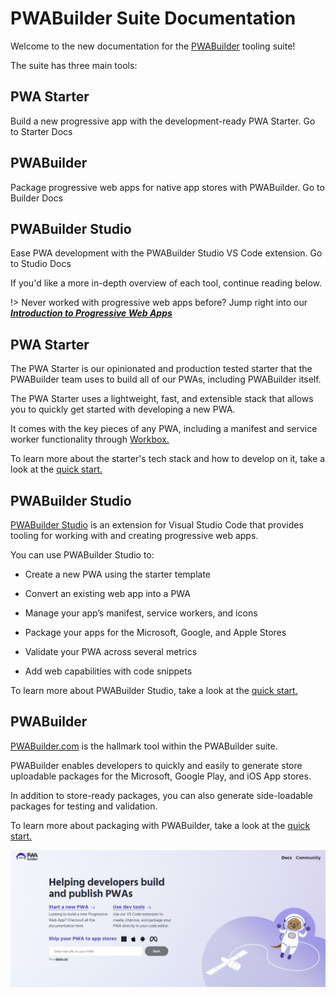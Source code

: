# PWABuilder Suite Documentation

Welcome to the new documentation for the [PWABuilder](https://www.pwabuilder.com/) tooling suite! 

The suite has three main tools:

<div class="home-nav-container">
   <sl-card class="home-nav-card">
         <h2>
            PWA Starter
         </h2>
         <body>
           Build a new progressive app with the development-ready PWA Starter.
         </body>
      <sl-button href="#/starter/quick-start">Go to Starter Docs</sl-button>
   </sl-card>
   <sl-card class="home-nav-card">
         <h2>
            PWABuilder
         </h2>
         <body>
         Package progressive web apps for native app stores with PWABuilder.
         </body>
      <sl-button href="#/builder/quick-start">Go to Builder Docs</sl-button>
   </sl-card>
   
   <sl-card class="home-nav-card">
         <h2>
            PWABuilder Studio
         </h2>
         <body>
            Ease PWA development with the PWABuilder Studio VS Code extension.
         </body>
      <sl-button href="#/studio/quick-start">Go to Studio Docs</sl-button>
   </sl-card>
</div>

If you'd like a more in-depth overview of each tool, continue reading below.

!> Never worked with progressive web apps before? Jump right into our [***Introduction to Progressive Web Apps***](/home/pwa-intro)

## PWA Starter 

The PWA Starter is our opinionated and production tested starter that the PWABuilder team uses to build all of our PWAs, including PWABuilder itself. 

The PWA Starter uses a lightweight, fast, and extensible stack that allows you to quickly get started with developing a new PWA. 

It comes with the key pieces of any PWA, including a manifest and service worker functionality through [Workbox.](https://developers.google.com/web/tools/workbox/)

To learn more about the starter's tech stack and how to develop on it, take a look at the [quick start.](/starter/quick-start)

## PWABuilder Studio

[PWABuilder Studio](https://marketplace.visualstudio.com/items?itemName=PWABuilder.pwa-studio) is an extension for Visual Studio Code that provides tooling for working with and creating progressive web apps.

You can use PWABuilder Studio to:

* Create a new PWA using the starter template
  
* Convert an existing web app into a PWA
  
* Manage your app’s manifest, service workers, and icons
  
* Package your apps for the Microsoft, Google, and Apple Stores
  
* Validate your PWA across several metrics
  
* Add web capabilities with code snippets

To learn more about PWABuilder Studio, take a look at the [quick start.](/studio/quick-start)

## PWABuilder

[PWABuilder.com](https://www.pwabuilder.com/) is the hallmark tool within the PWABuilder suite. 

PWABuilder enables developers to quickly and easily to generate store uploadable packages for the Microsoft, Google Play, and iOS App stores. 

In addition to store-ready packages, you can also generate side-loadable packages for testing and validation.

To learn more about packaging with PWABuilder, take a look at the [quick start.](/builder/quick-start)

<div class="docs-image">
   <img src="assets/PWABuilder.png" alt="PWABuilder.com landing page" />
</div>
